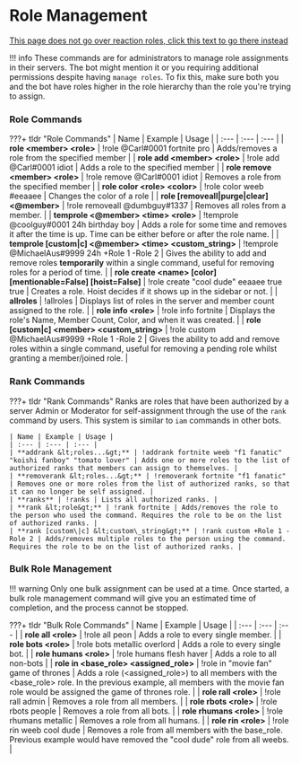 # Role Management

[This page does not go over reaction roles, click this text to go there instead](https://docs.carl.gg/roles/reaction-roles)

!!! info
    These commands are for administrators to manage role assignments in their servers. The bot might mention it or you requiring additional permissions despite having `manage roles`. To fix this, make sure both you and the bot have roles higher in the role hierarchy than the role you're trying to assign.

### Role Commands

???+ tldr "Role Commands"
	| Name | Example | Usage |
	| :--- | :--- | :--- |
	| **role &lt;member&gt; &lt;role&gt;** | !role @Carl\#0001 fortnite pro | Adds/removes a role from the specified member |
	| **role add &lt;member&gt; &lt;role&gt;** | !role add @Carl\#0001 idiot | Adds a role to the specified member |
	| **role remove &lt;member&gt; &lt;role&gt;** | !role remove @Carl\#0001 idiot | Removes a role from the specified member |
	| **role color &lt;role&gt; &lt;color&gt;** | !role color weeb \#eeaaee | Changes the color of a role |
	| **role [removeall\|purge\|clear] &lt;@member&gt;** | !role removeall @dumbguy\#1337 | Removes all roles from a member. |
	| **temprole &lt;@member&gt; &lt;time&gt; &lt;role&gt;** | !temprole @coolguy\#0001 24h birthday boy | Adds a role for some time and removes it after the time is up. Time can be either before or after the role name. |
	| **temprole [custom\|c] &lt;@member&gt; &lt;time&gt; &lt;custom\_string&gt;** | !temprole @MichaelAus\#9999 24h +Role 1 -Role 2 | Gives the ability to add and remove roles **temporarily** within a single command, useful for removing roles for a period of time. |
	| **role create &lt;name&gt; [color] [mentionable=False] [hoist=False]** | !role create "cool dude" eeaaee true true | Creates a role. Hoist decides if it shows up in the sidebar or not. |
	| **allroles** | !allroles | Displays list of roles in the server and member count assigned to the role. |
	| **role info &lt;role&gt;** | !role info fortnite | Displays the role's Name, Member Count, Color, and when it was created. |
	| **role [custom\|c] &lt;member&gt; &lt;custom\_string&gt;** | !role custom @MichaelAus\#9999 +Role 1 -Role 2 | Gives the ability to add and remove roles within a single command, useful for removing a pending role whilst granting a member/joined role. |

### Rank Commands

???+ tldr "Rank Commands"
	Ranks are roles that have been authorized by a server Admin or Moderator for self-assignment through the use of the `rank` command by users. This system is similar to `iam` commands in other bots.
	
	| Name | Example | Usage |
	| :--- | :--- | :--- |
	| **addrank &lt;roles...&gt;** | !addrank fortnite weeb "f1 fanatic" "koishi fanboy" "tomato lover" | Adds one or more roles to the list of authorized ranks that members can assign to themselves. |
	| **removerank &lt;roles...&gt;** | !removerank fortnite "f1 fanatic" | Removes one or more roles from the list of authorized ranks, so that it can no longer be self assigned. |
	| **ranks** | !ranks | Lists all authorized ranks. |
	| **rank &lt;role&gt;** | !rank fortnite | Adds/removes the role to the person who used the command. Requires the role to be on the list of authorized ranks. |
	| **rank [custom\|c] &lt;custom\_string&gt;** | !rank custom +Role 1 -Role 2 | Adds/removes multiple roles to the person using the command. Requires the role to be on the list of authorized ranks. |

### Bulk Role Management

!!! warning
    Only one bulk assignment can be used at a time. Once started, a bulk role management command will give you an estimated time of completion, and the process cannot be stopped.
	
???+ tldr "Bulk Role Commands"
	| Name | Example | Usage |
	| :--- | :--- | :--- |
	| **role all &lt;role&gt;** | !role all peon | Adds a role to every single member. |
	| **role bots &lt;role&gt;** | !role bots metallic overlord | Adds a role to every single bot. |
	| **role humans &lt;role&gt;** | !role humans flesh haver | Adds a role to all non-bots |
	| **role in &lt;base\_role&gt; &lt;assigned\_role&gt;** | !role in "movie fan" game of thrones | Adds a role \(&lt;assigned\_role&gt;\) to all members with the &lt;base\_role&gt; role. In the previous example, all members with the movie fan role would be assigned the game of thrones role. |
	| **role rall &lt;role&gt;** | !role rall admin | Removes a role from all members. |
	| **role rbots &lt;role&gt;** | !role rbots people | Removes a role from all bots. |
	| **role rhumans &lt;role&gt;** | !role rhumans metallic | Removes a role from all humans. |
	| **role rin &lt;role&gt;** | !role rin weeb cool dude | Removes a role from all members with the base\_role. Previous example would have removed the "cool dude" role from all weebs. |